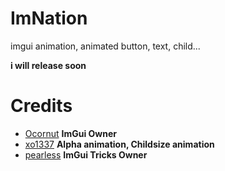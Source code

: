 # ImNation
imgui animation, animated button, text, child...

**i will release soon**

# Credits
- [Ocornut](https://github.com/Ocornut/imgui) **ImGui Owner**
- [xo1337](https://github.com/xo1337) **Alpha animation, Childsize animation**
- [pearless](https://github.com/pearless) **ImGui Tricks Owner**
